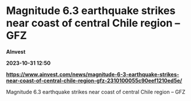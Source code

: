 # Magnitude 6.3 earthquake strikes near coast of central Chile region – GFZ
**AInvest**

**2023-10-31 12:50**

**https://www.ainvest.com/news/magnitude-6-3-earthquake-strikes-near-coast-of-central-chile-region-gfz-2310100055c90eef1210ed5e/**

Magnitude 6.3 earthquake strikes near coast of central Chile region – GFZ